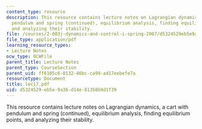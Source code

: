```yaml
---
content_type: resource
description: This resource contains lecture notes on Lagrangian dynamics, a cart with
  pendulum and spring (continued), equilibrium analysis, finding equilibrium points,
  and analyzing their stability.
file: /courses/2-003j-dynamics-and-control-i-spring-2007/d5324529eb5e9a36d14e81350b9d1f39_lec17.pdf
file_type: application/pdf
learning_resource_types:
- Lecture Notes
ocw_type: OCWFile
parent_title: Lecture Notes
parent_type: CourseSection
parent_uid: ff6105c6-0132-46bc-ca99-ad17eebefe7a
resourcetype: Document
title: lec17.pdf
uid: d5324529-eb5e-9a36-d14e-81350b9d1f39
---
```

This resource contains lecture notes on Lagrangian dynamics, a cart with pendulum and spring (continued), equilibrium analysis, finding equilibrium points, and analyzing their stability.